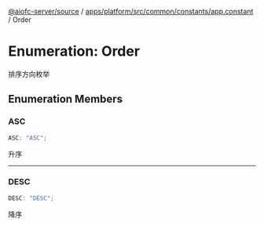 [@aiofc-server/source](../../../../../../../index.md) / [apps/platform/src/common/constants/app.constant](../index.md) / Order

# Enumeration: Order

排序方向枚举

## Enumeration Members

### ASC

```ts
ASC: "ASC";
```

升序

***

### DESC

```ts
DESC: "DESC";
```

降序
